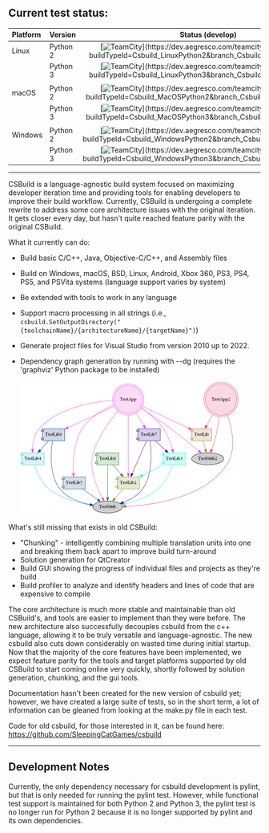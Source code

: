 ## **Current test status:**

| **Platform** | **Version** |                                                                                                                 **Status (develop)**                                                                                                                  |
|:-------------|:------------|:-----------------------------------------------------------------------------------------------------------------------------------------------------------------------------------------------------------------------------------------------------:|
| Linux        | Python 2    |   [![TeamCity](https://dev.aegresco.com/teamcity/app/rest/builds/buildType:(id:Csbuild_LinuxPython2),branch:(develop)/statusIcon)](https://dev.aegresco.com/teamcity/viewType.html?buildTypeId=Csbuild_LinuxPython2&branch_Csbuild=develop&guest=1)   |
|              | Python 3    |   [![TeamCity](https://dev.aegresco.com/teamcity/app/rest/builds/buildType:(id:Csbuild_LinuxPython3),branch:(develop)/statusIcon)](https://dev.aegresco.com/teamcity/viewType.html?buildTypeId=Csbuild_LinuxPython3&branch_Csbuild=develop&guest=1)   |
|              |             |                                                                                                                                                                                                                                                       |
| macOS        | Python 2    |   [![TeamCity](https://dev.aegresco.com/teamcity/app/rest/builds/buildType:(id:Csbuild_MacOSPython2),branch:(develop)/statusIcon)](https://dev.aegresco.com/teamcity/viewType.html?buildTypeId=Csbuild_MacOSPython2&branch_Csbuild=develop&guest=1)   |
|              | Python 3    |   [![TeamCity](https://dev.aegresco.com/teamcity/app/rest/builds/buildType:(id:Csbuild_MacOSPython3),branch:(develop)/statusIcon)](https://dev.aegresco.com/teamcity/viewType.html?buildTypeId=Csbuild_MacOSPython3&branch_Csbuild=develop&guest=1)   |
|              |             |                                                                                                                                                                                                                                                       |
| Windows      | Python 2    | [![TeamCity](https://dev.aegresco.com/teamcity/app/rest/builds/buildType:(id:Csbuild_WindowsPython2),branch:(develop)/statusIcon)](https://dev.aegresco.com/teamcity/viewType.html?buildTypeId=Csbuild_WindowsPython2&branch_Csbuild=develop&guest=1) | 
|              | Python 3    | [![TeamCity](https://dev.aegresco.com/teamcity/app/rest/builds/buildType:(id:Csbuild_WindowsPython3),branch:(develop)/statusIcon)](https://dev.aegresco.com/teamcity/viewType.html?buildTypeId=Csbuild_WindowsPython3&branch_Csbuild=develop&guest=1) |

---

CSBuild is a language-agnostic build system focused on maximizing developer iteration time and providing tools for enabling developers to improve their build workflow. Currently, CSBuild is undergoing a complete rewrite to address some core architecture issues with the original iteration. It gets closer every day, but hasn't quite reached feature parity with the original CSBuild.

What it currently can do:
- Build basic C/C++, Java, Objective-C/C++, and Assembly files
- Build on Windows, macOS, BSD, Linux, Android, Xbox 360, PS3, PS4, PS5, and PSVita systems (language support varies by system)
- Be extended with tools to work in any language
- Support macro processing in all strings (i.e., `csbuild.SetOutputDirectory("{toolchainName}/{architectureName}/{targetName}")`)
- Generate project files for Visual Studio from version 2010 up to 2022.
- Dependency graph generation by running with --dg (requires the 'graphviz' Python package to be installed)
  
  <img src="doc_img/depends.gv.png" alt="Dependency Graph" style="zoom:50%;" />

What's still missing that exists in old CSBuild:
- "Chunking" - intelligently combining multiple translation units into one and breaking them back apart to improve build turn-around
- Solution generation for QtCreator
- Build GUI showing the progress of individual files and projects as they're build
- Build profiler to analyze and identify headers and lines of code that are expensive to compile

The core architecture is much more stable and maintainable than old CSBuild's, and tools are easier to implement than they were before. The new architecture also successfully decouples csbuild from the c++ language, allowing it to be truly versatile and language-agnostic. The new csbuild also cuts down considerably on wasted time during initial startup. Now that the majority of the core features have been implemented, we expect feature parity for the tools and target platforms supported by old CSBuild to start coming online very quickly, shortly followed by solution generation, chunking, and the gui tools.

Documentation hasn't been created for the new version of csbuild yet; however, we have created a large suite of tests, so in the short term, a lot of information can be gleaned from looking at the make.py file in each test.

Code for old csbuild, for those interested in it, can be found here: https://github.com/SleepingCatGames/csbuild

---

## Development Notes

Currently, the only dependency necessary for csbuild development is pylint, but that is only needed for running the pylint test.  However, while functional test support is maintained for both Python 2 and Python 3, the pylint test is no longer run for Python 2 because it is no longer supported by pylint and its own dependencies.